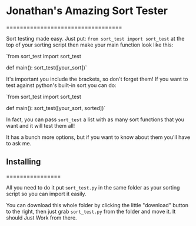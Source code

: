 # Jonathan's Amazing Sort Tester #
==================================

Sort testing made easy. Just put: `from sort_test import sort_test` at the
top of your sorting script then make your main function look like this:

`from sort_test import sort_test

def main():
    sort_test([your_sort])`

It's important you include the brackets, so don't forget them! If you want to
test against python's built-in sort you can do:

`from sort_test import sort_test

def main():
    sort_test([your_sort, sorted])`

In fact, you can pass `sort_test` a list with as many sort functions that you
want and it will test them all!

It has a bunch more options, but if you want to know about them you'll have
to ask me.

## Installing ##
================

All you need to do it put `sort_test.py` in the same folder as your sorting
script so you can import it easily.

You can download this whole folder by clicking the little "download" button
to the right, then just grab `sort_test.py` from the folder and move it. It
should Just Work from there.
